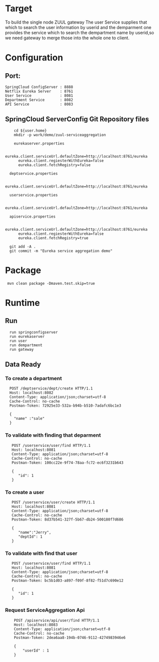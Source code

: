 # Target
   To build the single node ZUUL gateway
     The user Service supplies that which to search the user information by userid and the demparment one provides the service which
   to search the dempartment name by userid,so we need gateway to merge those into the whole one to client.
	
# Configuration

## Port:
    
    SpringCloud ConfigServer : 8888
    Netflix Eureka Server    : 8761
    User Service             : 8081
    Department Service       : 8082
    API Service              : 8083
    
## SpringCloud ServerConfig Git Repository files

		cd ${user.home}
		mkdir -p work/demo/zuul-serviceaggregation
		
		eurekaserver.properties
		
		    eureka.client.serviceUrl.defaultZone=http://localhost:8761/eureka
          eureka.client.regiesterWithEureka=false
          eureka.client.fetchRegistry=false
          
      deptservice.properties
      
          eureka.client.serviceUrl.defaultZone=http://localhost:8761/eureka
          
      userservice.properties
      
          eureka.client.serviceUrl.defaultZone=http://localhost:8761/eureka
          
      apiservice.properties
      
          eureka.client.serviceUrl.defaultZone=http://localhost:8761/eureka
          eureka.client.regiesterWithEureka=false
          eureka.client.fetchRegistry=true
          
      git add -A .
      git commit -m "Eureka service aggregation demo"
      
# Package

     mvn clean package -Dmaven.test.skip=true
    
# Runtime

## Run
  
      run springconfigserver 
      run eurekaserver
      run user
      run dempartment
      run gateway
      
      
## Data Ready

### To create a department 
  
      POST /deptservice/dept/create HTTP/1.1
      Host: localhost:8082
      Content-Type: application/json;charset=utf-8
      Cache-Control: no-cache
      Postman-Token: 72925e33-532a-b94b-b510-7adafc6bc1e3

      {
	    "name" :"sale"
      }
      
### To validate with finding that deparment 
        
       POST /userservice/user/find HTTP/1.1
       Host: localhost:8081
       Content-Type: application/json;charset=utf-8
       Cache-Control: no-cache
       Postman-Token: 100cc22e-9f74-78aa-fc72-ec6f3231b643

       {
	      "id": 1
       }
      
### To create a user 

       POST /userservice/user/create HTTP/1.1
       Host: localhost:8081
       Content-Type: application/json;charset=utf-8
       Cache-Control: no-cache
       Postman-Token: 8d37b541-327f-5b67-db24-500180f7d686

       {
	      "name":"Jerry",
	      "deptId": 1
       }
       
### To validate with find that user


       POST /userservice/user/find HTTP/1.1
       Host: localhost:8081
       Content-Type: application/json;charset=utf-8
       Cache-Control: no-cache
       Postman-Token: bc5b1d03-a897-f09f-8f82-f51d7c690e12

       {
	      "id": 1
       }
      
### Request ServiceAggregation Api


		POST /apiservice/api/user/find HTTP/1.1
		Host: localhost:8083
		Content-Type: application/json;charset=utf-8
		Cache-Control: no-cache
		Postman-Token: 2dea6aa8-194b-0746-9112-4274983946e6

		{
			"userId" : 1
		}
    	

